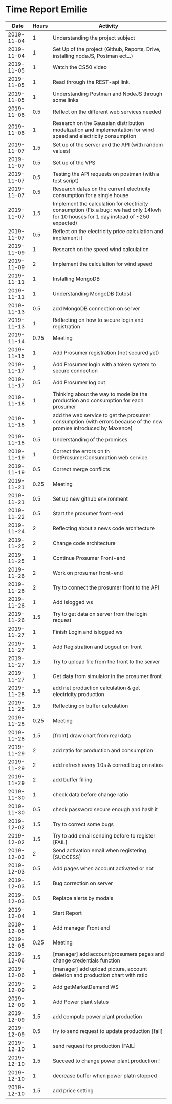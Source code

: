 # Time Report Emilie

| Date        | Hours   | Activity                                       |
| ----------- | ------- |------------------------------------------------
| 2019-11-04  | 1       | Understanding the project subject               |
| 2019-11-04  | 1       | Set Up of the project (Github, Reports, Drive, installing nodeJS, Postman ect...) |
| 2019-11-05  | 1       | Watch the CS50 video |
| 2019-11-05  | 1       | Read through the REST-api link. |
| 2019-11-05  | 1       | Understanding Postman and NodeJS through some links |
| 2019-11-06  | 0.5     | Reflect on the different web services needed |
| 2019-11-06  | 1       | Research on the Gaussian distribution modelization and implementation for wind speed and electricity consumption|
| 2019-11-07  | 1.5     | Set up of the server and the API (with random values) |
| 2019-11-07  | 0.5     | Set up of the VPS |
| 2019-11-07  | 0.5     | Testing the API requests on postman (with a test script) |
| 2019-11-07  | 0.5     | Research datas on the current electricity consumption for a single house |
| 2019-11-07  | 1.5     | Implement the calculation for electricity consumption (Fix a bug : we had only 14kwh for 10 houses for 1 day instead of ~250 expected) |
| 2019-11-07  | 0.5     | Reflect on the electricity price calculation and implement it |
|2019-11-09	  |1	      |Research on the speed wind calculation|
|2019-11-09  	|2	      |Implement the calculation for wind speed|
|2019-11-11 	|1      	|Installing MongoDB|
|2019-11-11 	|1      	|Understanding MongoDB (tutos)|
|2019-11-13 	|0.5     	|add MongoDB connection on server|
|2019-11-13 	|1      	|Reflecting on how to secure login and registration|
|2019-11-14 	|0.25    	|Meeting|
|2019-11-15 	|1      	|Add Prosumer registration (not secured yet)|
|2019-11-17 	|1      	|Add Prosumer login with a token system to secure connection|
|2019-11-17 	|0.5     	|Add Prosumer log out|
|2019-11-18 	|1      	|Thinking about the way to modelize the production and consumption for each prosumer|
|2019-11-18 	|1      	|add the web service to get the prosumer consumption (with errors because of the new promise introduced by Maxence)|
|2019-11-18 	|0.5     	|Understanding of the promises|
|2019-11-19 	|1      	|Correct the errors on th GetProsumerConsumption web service|
|2019-11-19 	|0.5     	|Correct merge conflicts|
|2019-11-21 	|0.25    	|Meeting|
|2019-11-21 	|0.5     	|Set up new github environment|
|2019-11-22 	|0.5     	|Start the prosumer front-end|
|2019-11-24 	|2      	|Reflecting about a news code architecture|
|2019-11-25 	|2      	|Change code architecture|
|2019-11-25 	|1      	|Continue Prosumer Front-end|
|2019-11-26 	|2      	|Work on prosumer front-end|
|2019-11-26 	|2      	|Try to connect the prosumer front to the API|
|2019-11-26 	|1      	|Add islogged ws|
|2019-11-26 	|1.5     	|Try to get data on server from the login request|
|2019-11-27 	|1      	|Finish Login and islogged ws|
|2019-11-27 	|1      	|Add Registration and Logout on front|
|2019-11-27 	|1.5     	|Try to upload file from the front to the server|
|2019-11-27 	|1      	|Get data from simulator in the prosumer front|
|2019-11-28 	|1.5     	|add net production calculation & get electricity production|
|2019-11-28 	|1.5     	|Reflecting on buffer calculation|
|2019-11-28 	|0.25    	|Meeting|
|2019-11-28 	|1.5     	|[front] draw chart from real data|
|2019-11-29 	|2      	|add ratio for production and consumption|
|2019-11-29 	|2      	|add refresh every 10s & correct bug on ratios|
|2019-11-29 	|2      	|add buffer filling|
|2019-11-30 	|1      	|check data before change ratio|
|2019-11-30 	|0.5     	|check password secure enough and hash it |
|2019-12-02 	|1.5     	|Try to correct some bugs |
|2019-12-02 	|1.5     	|Try to add email sending before to register [FAIL]|
|2019-12-03 	|2     	  |Send activation email when registering [SUCCESS]|
|2019-12-03 	|0.5     	|Add pages when account activated or not|
|2019-12-03 	|1.5     	|Bug correction on server|
|2019-12-03 	|0.5     	|Replace alerts by modals|
|2019-12-04 	|1      	|Start Report|
|2019-12-05 	|1      	|Add manager Front end|
|2019-12-05 	|0.25    	|Meeting|
|2019-12-06 	|1.5    	|[manager] add account/prosumers pages and change credentials function|
|2019-12-06 	|1      	|[manager] add upload picture, account deletion and production chart with ratio|
|2019-12-09 	|2      	|Add getMarketDemand WS|
|2019-12-09 	|1      	|Add Power plant status|
|2019-12-09 	|1.5     	|add compute power plant production|
|2019-12-09 	|0.5     	|try to send request to update production [fail]|
|2019-12-10 	|1      	|send request for production [FAIL]|
|2019-12-10 	|1.5     	|Succeed to change power plant production !|
|2019-12-10 	|1      	|decrease buffer when power platn stopped|
|2019-12-10 	|1.5     	|add price setting|
